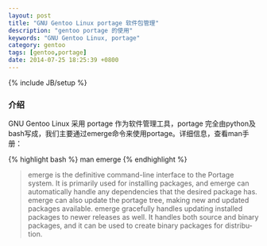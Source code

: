 ```yaml
---
layout: post
title: "GNU Gentoo Linux portage 软件包管理"
description: "gentoo portage 的使用"
keywords: "GNU Gentoo Linux, portage"
category: gentoo
tags: [gentoo,portage]
date: 2014-07-25 18:25:39 +0800
---
```

{% include JB/setup %}

### 介绍 ###

GNU Gentoo Linux 采用 portage 作为软件管理工具，portage 完全由python及bash写成，我们主要通过emerge命令来使用portage。详细信息，查看man手册：

{% highlight bash  %}
man emerge
{% endhighlight %}

> emerge  is  the  definitive command-line interface to the Portage system.  It is primarily used for installing packages, and emerge can automatically handle any
>        dependencies that the desired package has.  emerge can also update the portage tree, making new and  updated  packages  available.   emerge  gracefully  handles
>        updating  installed  packages to newer releases as well.  It handles both source and binary packages, and it can be used to create binary packages for distribu‐
>        tion.


<!-- more -->
